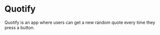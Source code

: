 # Quotify

Quotify is an app where users can get a new random quote every time they press a button.
